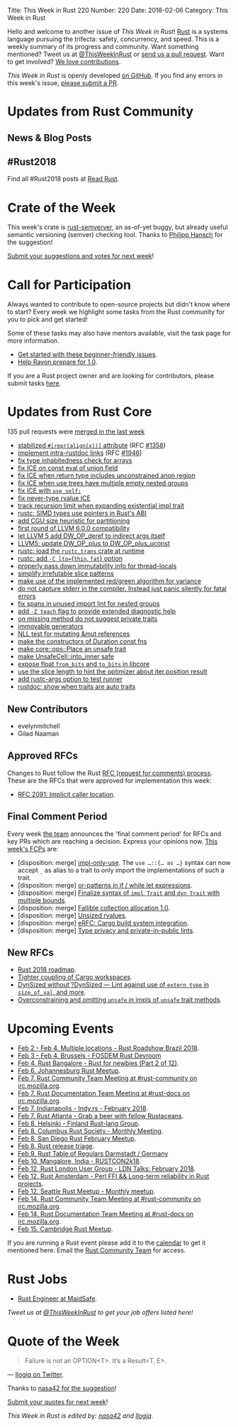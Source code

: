 Title: This Week in Rust 220
Number: 220
Date: 2018-02-06
Category: This Week in Rust

Hello and welcome to another issue of *This Week in Rust*!
[Rust](http://rust-lang.org) is a systems language pursuing the trifecta: safety, concurrency, and speed.
This is a weekly summary of its progress and community.
Want something mentioned? Tweet us at [@ThisWeekInRust](https://twitter.com/ThisWeekInRust) or [send us a pull request](https://github.com/cmr/this-week-in-rust).
Want to get involved? [We love contributions](https://github.com/rust-lang/rust/blob/master/CONTRIBUTING.md).

*This Week in Rust* is openly developed [on GitHub](https://github.com/cmr/this-week-in-rust).
If you find any errors in this week's issue, [please submit a PR](https://github.com/cmr/this-week-in-rust/pulls).

# Updates from Rust Community

## News & Blog Posts

## #Rust2018

Find all #Rust2018 posts at [Read Rust](http://readrust.net/rust2018/).

# Crate of the Week

This week's crate is [rust-semverver](https://github.com/rust-lang-nursery/rust-semverver), an as-of-yet buggy, but already useful semantic versioning (semver) checking tool. Thanks to [Philipp Hansch](https://users.rust-lang.org/u/phansch) for the suggestion!

[Submit your suggestions and votes for next week][submit_crate]!

[submit_crate]: https://users.rust-lang.org/t/crate-of-the-week/2704

# Call for Participation

Always wanted to contribute to open-source projects but didn't know where to start?
Every week we highlight some tasks from the Rust community for you to pick and get started!

Some of these tasks may also have mentors available, visit the task page for more information.

* [Get started with these beginner-friendly issues](https://www.rustaceans.org/findwork/starters).
* [Help Rayon prepare for 1.0](https://users.rust-lang.org/t/rayon-1-0-on-feb-14/14950).

If you are a Rust project owner and are looking for contributors, please submit tasks [here][guidelines].

[guidelines]: https://users.rust-lang.org/t/twir-call-for-participation/4821

# Updates from Rust Core

135 pull requests were [merged in the last week][merged]

[merged]: https://github.com/search?q=is%3Apr+org%3Arust-lang+is%3Amerged+merged%3A2017-01-22..2018-01-29

* [stabilized `#[repr(align(x))]` attribute](https://github.com/rust-lang/rust/pull/47006) (RFC [#1358](https://rust-lang.github.io/rfcs/1358-repr-align))
* [implement intra-rustdoc links](https://github.com/rust-lang/rust/pull/47046) (RFC [#1946](https://rust-lang.github.io/rfcs/1946-intra-rustdoc-links))
* [fix type inhabitedness check for arrays](https://github.com/rust-lang/rust/pull/47600)
* [fix ICE on const eval of union field](https://github.com/rust-lang/rust/pull/47794)
* [fix ICE when return type includes unconstrained anon region](https://github.com/rust-lang/rust/pull/47668)
* [fix ICE when use trees have multiple empty nested groups](https://github.com/rust-lang/rust/pull/47705)
* [fix ICE with `use self;`](https://github.com/rust-lang/rust/pull/47633)
* [fix never-type rvalue ICE](https://github.com/rust-lang/rust/pull/47746)
* [track recursion limit when expanding existential impl trait](https://github.com/rust-lang/rust/pull/47529)
* [rustc: SIMD types use pointers in Rust's ABI](https://github.com/rust-lang/rust/pull/47743)
* [add CGU size heuristic for partitioning](https://github.com/rust-lang/rust/pull/47415)
* [first round of LLVM 6.0.0 compatibility](https://github.com/rust-lang/rust/pull/47710)
* [let LLVM 5 add DW_OP_deref to indirect args itself](https://github.com/rust-lang/rust/pull/47688)
* [LLVM5: update DW_OP_plus to DW_OP_plus_uconst](https://github.com/rust-lang/rust/pull/47610)
* [rustc: load the `rustc_trans` crate at runtime](https://github.com/rust-lang/rust/pull/47671)
* [rustc: add `-C lto=`{`thin`, `fat`} option](https://github.com/rust-lang/rust/pull/47521)
* [properly pass down immutability info for thread-locals](https://github.com/rust-lang/rust/pull/47425)
* [simplify irrefutable slice patterns](https://github.com/rust-lang/rust/pull/47374)
* [make use of the implemented red/green algorithm for variance](https://github.com/rust-lang/rust/pull/47696)
* [do not capture stderr in the compiler. Instead just panic silently for fatal errors](https://github.com/rust-lang/rust/pull/47634)
* [fix spans in unused import lint for nested groups](https://github.com/rust-lang/rust/pull/47726)
* [add `-Z teach` flag to provide extended diagnostic help](https://github.com/rust-lang/rust/pull/47652)
* [on missing method do not suggest private traits](https://github.com/rust-lang/rust/pull/47534)
* [immovable generators](https://github.com/rust-lang/rust/pull/45337)
* [NLL test for mutating &mut references](https://github.com/rust-lang/rust/pull/47609)
* [make the constructors of Duration const fns](https://github.com/rust-lang/rust/pull/47300)
* [make core::ops::Place an unsafe trait](https://github.com/rust-lang/rust/pull/47299)
* [make UnsafeCell::into_inner safe](https://github.com/rust-lang/rust/pull/47204)
* [expose float `from_bits` and `to_bits` in libcore](https://github.com/rust-lang/rust/pull/46931)
* [use the slice length to hint the optimizer about iter.position result](https://github.com/rust-lang/rust/pull/47772)
* [add rustc-args option to test runner](https://github.com/rust-lang/rust/pull/47558)
* [rustdoc: show when traits are auto traits](https://github.com/rust-lang/rust/pull/47672)

## New Contributors

* evelynmitchell
* Gilad Naaman

## Approved RFCs

Changes to Rust follow the Rust [RFC (request for comments)
process](https://github.com/rust-lang/rfcs#rust-rfcs). These
are the RFCs that were approved for implementation this week:

* [RFC 2091: Implicit caller location](https://github.com/rust-lang/rfcs/pull/2091).

## Final Comment Period

Every week [the team](https://www.rust-lang.org/team.html) announces the
'final comment period' for RFCs and key PRs which are reaching a
decision. Express your opinions now. [This week's FCPs][fcp] are:

[fcp]: https://github.com/rust-lang/rfcs/labels/final-comment-period

* [disposition: merge] [impl-only-use](https://github.com/rust-lang/rfcs/pull/2166). The `use …::{… as …}` syntax can now accept `_` as alias to a trait to only import the implementations of such a trait.
* [disposition: merge] [or-patterns in if / while let expressions](https://github.com/rust-lang/rfcs/pull/2175).
* [disposition: merge] [Finalize syntax of `impl Trait` and `dyn Trait` with multiple bounds](https://github.com/rust-lang/rfcs/pull/2250).
* [disposition: merge] [Fallible collection allocation 1.0](https://github.com/rust-lang/rfcs/pull/2116).
* [disposition: merge] [Unsized rvalues](https://github.com/rust-lang/rfcs/pull/1909).
* [disposition: merge] [eRFC: Cargo build system integration](https://github.com/rust-lang/rfcs/pull/2136).
* [disposition: merge] [Type privacy and private-in-public lints](https://github.com/rust-lang/rfcs/pull/2145).

## New RFCs

* [Rust 2018 roadmap](https://github.com/rust-lang/rfcs/pull/2314).
* [Tighter coupling of Cargo workspaces](https://github.com/rust-lang/rfcs/pull/2315).
* [DynSized without ?DynSized — Lint against use of `extern type` in `size_of_val`, and more](https://github.com/rust-lang/rfcs/pull/2310).
* [Overconstraining and omitting `unsafe` in impls of `unsafe` trait methods](https://github.com/rust-lang/rfcs/pull/2316).

# Upcoming Events

* [Feb  2 - Feb 4. Multiple locations - Rust Roadshow Brazil 2018](https://mozillabr.org/2017/12/anunciando-o-rust-roadshow-brasil-2018-para-mobilizadores-de-todo-o-brasil/).
* [Feb  3 - Feb 4. Brussels - FOSDEM Rust Devroom](https://fosdem.org/2018/schedule/track/rust/)
* [Feb  4. Rust Bangalore - Rust for newbies (Part 2 of 12)](https://www.meetup.com/rustox/events/247201900/).
* [Feb  6. Johannesburg Rust Meetup](https://www.meetup.com/Johannesburg-Rust-Meetup/).
* [Feb  7. Rust Community Team Meeting at #rust-community on irc.mozilla.org](https://chat.mibbit.com/?server=irc.mozilla.org&channel=%23rust-community).
* [Feb  7. Rust Documentation Team Meeting at #rust-docs on irc.mozilla.org](https://chat.mibbit.com/?server=irc.mozilla.org&channel=%23rust-docs).
* [Feb  7. Indianapolis - Indy.rs - February 2018](https://www.meetup.com/indyrs/events/246726699/).
* [Feb  7. Rust Atlanta - Grab a beer with fellow Rustaceans](https://www.meetup.com/Rust-ATL/events/rhvgrmyxdbkb/).
* [Feb  8. Helsinki - Finland Rust-lang Group](https://www.meetup.com/Finland-Rust-Meetup/events/246866694/).
* [Feb  8. Columbus Rust Society - Monthly Meeting](https://www.meetup.com/columbus-rs/events/czcwhlyxdblb/).
* [Feb  8. San Diego Rust February Meetup](https://www.meetup.com/San-Diego-Rust/events/246906809/).
* [Feb  8. Rust release triage](https://internals.rust-lang.org/t/release-cycle-triage-proposal/3544).
* [Feb  9. Rust Table of Regulars Darmstadt / Germany](https://www.meetup.com/Rust-Rhein-Main/events/246744631)
* [Feb 10. Mangalore, India - RUSTCON2k18](https://www.rustcon2k18.in/).
* [Feb 12. Rust London User Group - LDN Talks: February 2018](https://www.meetup.com/Rust-London-User-Group/events/246860921/).
* [Feb 12. Rust Amsterdam - Perl FFI && Long-term reliability in Rust projects](https://www.meetup.com/Rust-Amsterdam/events/247120013/).
* [Feb 12. Seattle Rust Meetup - Monthly meetup](https://www.meetup.com/Seattle-Rust-Meetup/events/hztzcpyxdbqb/).
* [Feb 14. Rust Community Team Meeting at #rust-community on irc.mozilla.org](https://chat.mibbit.com/?server=irc.mozilla.org&channel=%23rust-community).
* [Feb 14. Rust Documentation Team Meeting at #rust-docs on irc.mozilla.org](https://chat.mibbit.com/?server=irc.mozilla.org&channel=%23rust-docs).
* [Feb 15. Cambridge Rust Meetup](https://www.meetup.com/Cambridge-Rust-Meetup/events/mgtcwnyxdbtb/).

If you are running a Rust event please add it to the [calendar] to get
it mentioned here. Email the [Rust Community Team][community] for access.

[calendar]: https://www.google.com/calendar/embed?src=apd9vmbc22egenmtu5l6c5jbfc%40group.calendar.google.com
[community]: mailto:community-team@rust-lang.org

# Rust Jobs

* [Rust Engineer at MaidSafe](https://maidsafe.net/careers.html#rust_engineer).

*Tweet us at [@ThisWeekInRust](https://twitter.com/ThisWeekInRust) to get your job offers listed here!*

# Quote of the Week

> Failure is not an OPTION<T\>.
> It’s a Result<T, E\>.

— [llogiq on Twitter](https://twitter.com/llogiq/status/956051804374134785).

Thanks to [nasa42 for the suggestion](https://users.rust-lang.org/t/twir-quote-of-the-week/328/484)!

[Submit your quotes for next week][submit]!

[submit]: http://users.rust-lang.org/t/twir-quote-of-the-week/328

*This Week in Rust is edited by: [nasa42](https://github.com/nasa42) and [llogiq](https://github.com/llogiq).*
